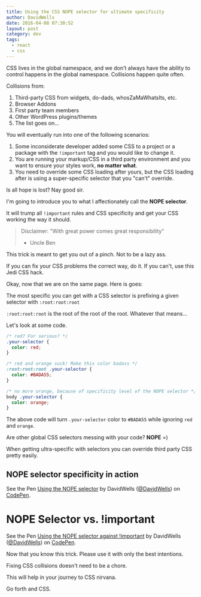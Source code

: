 ```yaml
---
title: Using the CSS NOPE selector for ultimate specificity
author: DavidWells
date: 2016-04-08 07:30:52
layout: post
category: dev
tags:
  - react
  - css
---
```


CSS lives in the global namespace, and we don't always have the ability to control happens in the global namespace. Collisions happen quite often.

Collisions from:

1. Third-party CSS from widgets, do-dads, whosZaMaWhatsIts, etc.
2. Browser Addons
3. First party team members
4. Other WordPress plugins/themes
5. The list goes on...

You will eventually run into one of the following scenarios:

1. Some inconsiderate developer added some CSS to a project or a package with the `!important` tag and you would like to change it.
2. You are running your markup/CSS in a third party environment and you want to ensure your styles work, **no matter what**.
3. You need to override some CSS loading after yours, but the CSS loading after is using a super-specific selector that you "can't" override.

Is all hope is lost? Nay good sir.

I'm going to introduce you to what I affectionately call the **NOPE selector**.

It will trump all `!important` rules and CSS specificity and get your CSS working the way it should.

> Disclaimer: "With great power comes great responsibility"
> - Uncle Ben

This trick is meant to get you out of a pinch. Not to be a lazy ass.

If you can fix your CSS problems the correct way, do it. If you can't, use this Jedi CSS hack.

Okay, now that we are on the same page. Here is goes:

The most specific you can get with a CSS selector is prefixing a given selector with `:root:root:root`

`:root:root:root` is the root of the root of the root. Whatever that means...

Let's look at some code.

```css
/* red? For serious? */
.your-selector {
  color: red;
}

/* red and orange suck! Make this color badass */
:root:root:root .your-selector {
  color: #BADA55;
}

/* no more orange, because of specificity level of the NOPE selector */
body .your-selector {
  color: orange;
}
```

The above code will turn `.your-selector` color to `#BADA55` while ignoring `red` and `orange`.

Are other global CSS selectors messing with your code? **NOPE** =)

When getting ultra-specific with selectors you can override third party CSS pretty easily.

## NOPE selector specificity in action

<p data-height="353" data-theme-id="0" data-slug-hash="vGppjr" data-default-tab="css" data-user="DavidWells" class="codepen">See the Pen <a href="http://codepen.io/DavidWells/pen/vGppjr/">Using the NOPE selector</a> by DavidWells (<a href="http://codepen.io/DavidWells">@DavidWells</a>) on <a href="http://codepen.io">CodePen</a>.</p>
<script async src="//assets.codepen.io/assets/embed/ei.js"></script>

# NOPE Selector vs. !important

<p data-height="382" data-theme-id="0" data-slug-hash="xVppzr" data-default-tab="css" data-user="DavidWells" class="codepen">See the Pen <a href="http://codepen.io/DavidWells/pen/xVppzr/">Using the NOPE selector against !important</a> by DavidWells (<a href="http://codepen.io/DavidWells">@DavidWells</a>) on <a href="http://codepen.io">CodePen</a>.</p>
<script async src="//assets.codepen.io/assets/embed/ei.js"></script>

Now that you know this trick. Please use it with only the best intentions.

Fixing CSS collisions doesn't need to be a chore.

This will help in your journey to CSS nirvana.

Go forth and CSS.
